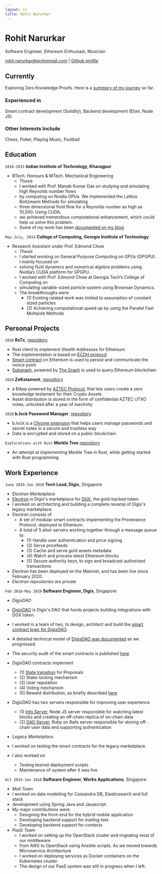 ```yaml
---
layout: cv
title: Rohit Narurkar
---
```

# Rohit Narurkar
Software Engineer, Ethereum Enthusiast, Musician

<div id="webaddress">
<a href="rohit.narurkar@protonmail.com">rohit.narurkar@protonmail.com</a>
| <a href="http://github.com/roynalnaruto">Github profile</a>
</div>


## Currently

Exploring Zero Knowledge Proofs. Here is a [summary of my journey](https://gist.github.com/roynalnaruto/2ce81b2255823526a6b3f779def7c4e2) so far.


### Experienced in

Smart contract development (Solidity), Backend development (Elixir, Node JS)


### Other Interests Include

Chess, Poker, Playing Music, Football


## Education

`2010-2015`
__Indian Institute of Technology, Kharagpur__

- BTech. Honours & MTech. Mechanical Engineering
  - *Thesis*
  - I worked with Prof. Manab Kumar Das on studying and simulating high Reynolds number flows
  - by computing on Nvidia GPUs. We implemented the Lattice Boltzmann Methods for simulating
  - three dimensional fluid flow for a Reynolds number as high as 10,000. Using CUDA,
  - we achieved tremendous computational enhancement, which could help us solve this problem.
  - Some of my work has been [documented on my blog](https://rohitnarurkar.wordpress.com/category/gpu-gpgpu/).

`May-July, 2014`
__College of Computing, Georgia Institute of Technology__

- Research Assistant under Prof. Edmond Chow
  - *Thesis*
  - I started working on General Purpose Computing on GPUs (GPGPU). I mainly focused on
  - solving fluid dynamics and numerical algebra problems using Nvidia’s CUDA platform for GPGPU.
  - I worked with Prof. Edmond Chow at Georgia Tech’s College of Computing on
  - simulating variable-sized particle system using Brownian Dynamics.
  - The breakthroughs were:
    - (1) Existing related work was limited to assumption of constant sized particles
    - (2) Achieving computational speed up by using the Parallel Fast Multipole Methods


## Personal Projects
`2020`
__RsTx__, [repository](https://github.com/roynalnaruto/rs_tx_client)

- Rust client to implement Stealth Addresses for Ethereum.
- The implementation is based on [ECDH protocol](https://en.bitcoin.it/wiki/ECDH_address)
- [Smart contract](https://github.com/roynalnaruto/rs_tx_contracts) on Ethereum is used to persist and communicate the nonce point
- [Subgraph](https://github.com/roynalnaruto/rs_tx_subgraph), powered by [The Graph](https://thegraph.com/) is used to query Ethereum blockchain

`2020`
__ZeKstament__, [repository](https://github.com/roynalnaruto/ZeKstament)

- a ÐApp powered by [AZTEC Protocol](https://www.aztecprotocol.com/), that lets users create a zero knowledge testament for their Crypto Assets
- Asset distribution is stored in the form of confidential AZTEC UTXO notes, unlocked after a year of inactivity

`2018`
__b.lock Password Manager__, [repository](https://github.com/BlockProject/b-lock)

- b.lock is a [Chrome extension](https://chrome.google.com/webstore/detail/block-password-manager/hjbpkcanpblbdfeoogkbpkbjmacakmjn) that helps users manage passwords and secret notes in a secure and trustless way
- Data is encrypted and stored on a public blockchain

`Explorations with Rust`
__Merkle Tree__ [repository](https://github.com/roynalnaruto/rs_merkle_tree)

- An attempt at implementing Merkle Tree in Rust, while getting started with Rust programming

## Work Experience

`June 2019-Jan 2020`
__Tech Lead, Digix__, Singapore

- *Electron Marketplace*
- [Electron](https://digix.global) is Digix's marketplace for [DGX](https://digix.global/#/ecosystem), the gold-backed token.
- I worked on architecting and building a complete revamp of Digix's legacy marketplace.
- Electron consists of
  - A set of modular smart contracts implementing the Provenance Protocol, deployed to Ethereum.
  - A total of 5 elixir servers working together through a message queue to:
    - (1) Handle user authentication and price signing
    - (2) Serve pricefeeds
    - (3) Cache and serve gold assets metadata
    - (4) Watch and process latest Ethereum blocks
    - (5) Secure authority keys, to sign and broadcast authorised transactions
- Electron has been deployed on the Mainnet, and has been live since February 2020.
- _Electron repositories are private_

`Feb 2018-May 2019`
__Software Engineer, Digix__, Singapore

- *DigixDAO*
- [DigixDAO](https://community.digix.global/#/) is Digix's DAO that funds projects building integrations with DGX token.
- I worked in a team of two, to design, architect and build the [smart contract logic for DigixDAO](https://github.com/DigixGlobal/dao-contracts).
- A detailed technical model of [DigixDAO was documented](https://github.com/DigixGlobal/dao-contracts/blob/master/doc/DigixDAO_Governance_Model.pdf) as we progressed.
- The security audit of the smart contracts is published [here](https://github.com/DigixGlobal/dao-contracts/blob/master/doc/chainsecurity_digix.pdf)
- DigixDAO contracts implement
  - (1) [State transition](https://github.com/DigixGlobal/dao-contracts/blob/master/doc/digixdao-proposal-state-diagram.jpg) for Proposals
  - (2) Stake locking mechanism
  - (3) User reputation
  - (4) Voting mechanism
  - (5) Reward distribution, as briefly described [here](https://github.com/DigixGlobal/dao-contracts#smart-contract-architecture)
- DigixDAO has two servers responsible for improving user experience
  - (1) [Info Server](https://github.com/DigixGlobal/info-server), Node JS server responsible for watching latest blocks and creating an off-chain replica of on-chain data
  - (2) [DAO Server](https://github.com/DigixGlobal/dao-server), Ruby on Rails server responsible for storing off-chain user data and supporting authentication

- *Legacy Marketplace*
- I worked on testing the smart contracts for the legacy marketplace.
- I also worked on
  - Testing testnet deployment scripts
  - Maintenance of system after it was live

`Oct 2015-Jan 2018`
__Software Engineer, Works Applications__, Singapore

- *Mail Team*
- I worked on data modelling for Cassandra DB, Elasticsearch and full stack
- development using Spring Java and Javascript.
- My major contributions were:
  - Designing the front-end for the hybrid mobile application
  - Developing backend support for _mailing lists_
  - Developing backend support for _contacts_
- *PaaS Team*
  - I worked on setting up the OpenStack cluster and migrating most of our middleware
  - from AWS to OpenStack using Ansible scripts. As we moved towards Microservice Architecture
  - I worked on deploying services as Docker containers on the Kubernetes cluster.
  - The design of our PaaS system was still in progress when I left.


<!-- ### Footer

Last updated: March 2020 -->
